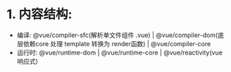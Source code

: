 # 1. 内容结构:
  - 编译: @vue/compiler-sfc(解析单文件组件 .vue) | @vue/compiler-dom(底层依赖core 处理 template 转换为 render函数) | @vue/compiler-core
  - 运行时: @vue/runtime-dom | @vue/runtime-core | @vue/reactivity(vue响应式)